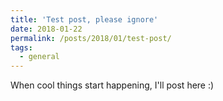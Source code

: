 ```yaml
---
title: 'Test post, please ignore'
date: 2018-01-22
permalink: /posts/2018/01/test-post/
tags:
  - general
---
```


When cool things start happening, I'll post here :)

